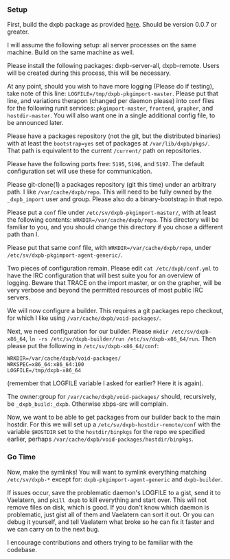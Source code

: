 ### Setup

First, build the dxpb package as provided
[here](https://github.com/Vaelatern/void-packages/tree/dxpb/). Should be
version 0.0.7 or greater.

I will assume the following setup: all server processes on the same machine.
Build on the same machine as well.

Please install the following packages: dxpb-server-all, dxpb-remote. Users will
be created during this process, this will be necessary.

At any point, should you wish to have more logging (Please do if testing), take
note of this line: `LOGFILE=/tmp/dxpb-pkgimport-master`. Please put that line,
and variations therapon (changed per daemon please) into `conf` files for the
following runit services: `pkgimport-master`, `frontend`, `grapher`, and
`hostdir-master`. You will also want one in a single additional config file,
to be announced later.

Please have a packages repository (not the git, but the distributed binaries)
with at least the `bootstrap=yes` set of packages at `/var/lib/dxpb/pkgs/`.
That path is equivalent to the current `/current/` path on repositories.

Please have the following ports free: `5195`, `5196`, and `5197`. The default
configuration set will use these for communication.

Please git-clone(1) a packages repository (git this time) under an arbitrary
path. I like `/var/cache/dxpb/repo`. This will need to be fully owned by the
`_dxpb_import` user and group. Please also do a binary-bootstrap in that repo.

Please put a `conf` file under `/etc/sv/dxpb-pkgimport-master/`, with at least
the following contents: `WRKDIR=/var/cache/dxpb/repo`. This directory will be
familiar to you, and you should change this directory if you chose a different
path than I.

Please put that same conf file, with `WRKDIR=/var/cache/dxpb/repo`, under
`/etc/sv/dxpb-pkgimport-agent-generic/`.

Two pieces of configuration remain. Please edit `cat /etc/dxpb/conf.yml` to
have the IRC configuration that will best suite you for an overview of logging.
Beware that TRACE on the import master, or on the grapher, will be very verbose
and beyond the permitted resources of most public IRC servers.

We will now configure a builder. This requires a git packages repo checkout,
for which I like using `/var/cache/dxpb/void-packages/`.

Next, we need configuration for
our builder. Please `mkdir /etc/sv/dxpb-x86_64`, `ln -rs
/etc/sv/dxpb-builder/run /etc/sv/dxpb-x86_64/run`. Then please put the
following in `/etc/sv/dxpb-x86_64/conf`:
```
WRKDIR=/var/cache/dxpb/void-packages/
WRKSPEC=x86_64:x86_64:100
LOGFILE=/tmp/dxpb-x86_64
```
(remember that LOGFILE variable I asked for earlier? Here it is again).

The owner:group for `/var/cache/dxpb/void-packages/` should, recursively,
be `_dxpb_build:_dxpb`. Otherwise xbps-src will complain.

Now, we want to be able to get packages from our builder back to the main
hostdir. For this we will set up a `/etc/sv/dxpb-hostdir-remote/conf` with the
variable `$HOSTDIR` set to the `hostdir/binpkgs` for the repo we specified
earlier, perhaps `/var/cache/dxpb/void-packages/hostdir/binpkgs`.

### Go Time

Now, make the symlinks! You will want to symlink everything matching
`/etc/sv/dxpb-*` except for: `dxpb-pkgimport-agent-generic` and `dxpb-builder`.

If issues occur, save the problematic daemon's LOGFILE to a gist, send it to
Vaelatern, and `pkill dxpb` to kill everything and start over. This will not
remove files on disk, which is good. If you don't know which daemon is
problematic, just gist all of them and Vaelatern can sort it out. Or you can
debug it yourself, and tell Vaelatern what broke so he can fix it faster and we
can carry on to the next bug.

I encourage contributions and others trying to be familiar with the codebase.
